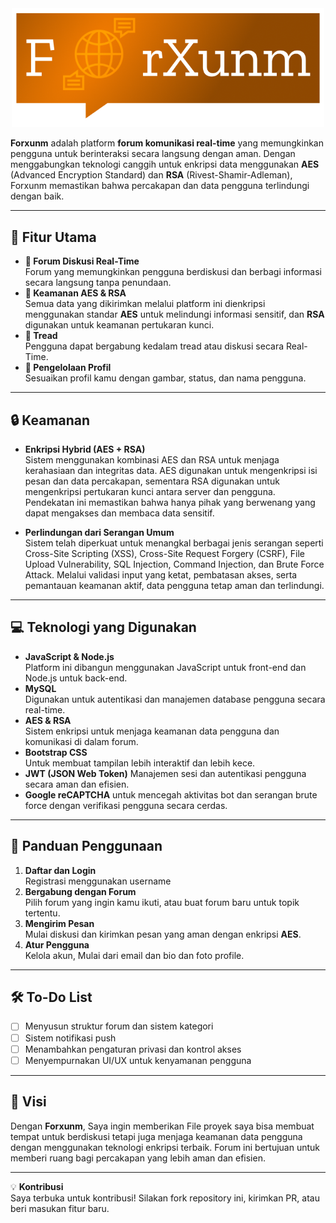 <div align="center">
  <img src="assets/logo.png" alt="Forxunm Cover" width="500">
</div>

**Forxunm** adalah platform **forum komunikasi real-time** yang memungkinkan pengguna untuk berinteraksi secara langsung dengan aman. Dengan menggabungkan teknologi canggih untuk enkripsi data menggunakan **AES** (Advanced Encryption Standard) dan **RSA** (Rivest-Shamir-Adleman), Forxunm memastikan bahwa percakapan dan data pengguna terlindungi dengan baik.

---

## 🚀 **Fitur Utama**
- **💬 Forum Diskusi Real-Time**  
  Forum yang memungkinkan pengguna berdiskusi dan berbagi informasi secara langsung tanpa penundaan.
- **🔐 Keamanan AES & RSA**  
  Semua data yang dikirimkan melalui platform ini dienkripsi menggunakan standar **AES** untuk melindungi informasi sensitif, dan **RSA** digunakan untuk keamanan pertukaran kunci.
- **🔔 Tread**  
  Pengguna dapat bergabung kedalam tread atau diskusi secara Real-Time.
- **👤 Pengelolaan Profil**  
  Sesuaikan profil kamu dengan gambar, status, dan nama pengguna.

---

## 🔒 **Keamanan**
- **Enkripsi Hybrid (AES + RSA)**  
  Sistem menggunakan kombinasi AES dan RSA untuk menjaga kerahasiaan dan integritas data. AES digunakan untuk mengenkripsi isi pesan dan data percakapan, sementara RSA digunakan untuk mengenkripsi pertukaran kunci antara server dan pengguna. Pendekatan ini memastikan bahwa hanya pihak yang berwenang yang dapat mengakses dan membaca data sensitif.
  
- **Perlindungan dari Serangan Umum**  
  Sistem telah diperkuat untuk menangkal berbagai jenis serangan seperti Cross-Site Scripting (XSS), Cross-Site Request Forgery (CSRF), File Upload Vulnerability, SQL Injection, Command Injection, dan Brute Force Attack. Melalui validasi input yang ketat, pembatasan akses, serta pemantauan keamanan aktif, data pengguna tetap aman dan terlindungi.
---

## 💻 **Teknologi yang Digunakan**
- **JavaScript & Node.js**  
  Platform ini dibangun menggunakan JavaScript untuk front-end dan Node.js untuk back-end.
- **MySQL**  
  Digunakan untuk autentikasi dan manajemen database pengguna secara real-time.
- **AES & RSA**  
  Sistem enkripsi untuk menjaga keamanan data pengguna dan komunikasi di dalam forum.
- **Bootstrap CSS**  
  Untuk membuat tampilan lebih interaktif dan lebih kece.
- **JWT (JSON Web Token)**
  Manajemen sesi dan autentikasi pengguna secara aman dan efisien.
- **Google reCAPTCHA**
  untuk mencegah aktivitas bot dan serangan brute force dengan verifikasi pengguna secara cerdas.

---

## 🌟 **Panduan Penggunaan**
1. **Daftar dan Login**  
   Registrasi menggunakan username
2. **Bergabung dengan Forum**  
   Pilih forum yang ingin kamu ikuti, atau buat forum baru untuk topik tertentu.
3. **Mengirim Pesan**  
   Mulai diskusi dan kirimkan pesan yang aman dengan enkripsi **AES**.
4. **Atur Pengguna**  
   Kelola akun, Mulai dari email dan bio dan foto profile.

---

## 🛠️ **To-Do List**
- [ ] Menyusun struktur forum dan sistem kategori
- [ ] Sistem notifikasi push
- [ ] Menambahkan pengaturan privasi dan kontrol akses
- [ ] Menyempurnakan UI/UX untuk kenyamanan pengguna

---

## 🎯 **Visi**
Dengan **Forxunm**, Saya ingin memberikan File proyek saya bisa membuat tempat untuk berdiskusi tetapi juga menjaga keamanan data pengguna dengan menggunakan teknologi enkripsi terbaik. Forum ini bertujuan untuk memberi ruang bagi percakapan yang lebih aman dan efisien.

---

💡 **Kontribusi**  
Saya terbuka untuk kontribusi! Silakan fork repository ini, kirimkan PR, atau beri masukan fitur baru.